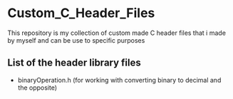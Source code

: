 # Custom_C_Header_Files
This repository is my collection of custom made C header files that i made by myself and can be use to specific purposes

## List of the header library files

* binaryOperation.h (for working with converting binary to decimal and the opposite)
